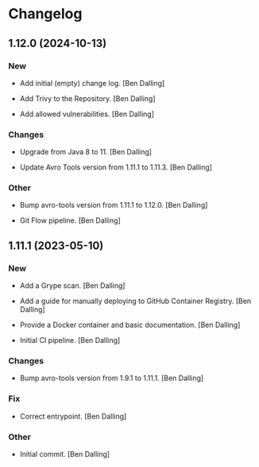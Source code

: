 # Changelog


## 1.12.0 (2024-10-13)

### New

* Add initial (empty) change log. [Ben Dalling]

* Add Trivy to the Repository. [Ben Dalling]

* Add allowed vulnerabilities. [Ben Dalling]

### Changes

* Upgrade from Java 8 to 11. [Ben Dalling]

* Update Avro Tools version from 1.11.1 to 1.11.3. [Ben Dalling]

### Other

* Bump avro-tools version from 1.11.1 to 1.12.0. [Ben Dalling]

* Git Flow pipeline. [Ben Dalling]


## 1.11.1 (2023-05-10)

### New

* Add a Grype scan. [Ben Dalling]

* Add a guide for manually deploying to GitHub Container Registry. [Ben Dalling]

* Provide a Docker container and basic documentation. [Ben Dalling]

* Initial CI pipeline. [Ben Dalling]

### Changes

* Bump avro-tools version from 1.9.1 to 1.11.1. [Ben Dalling]

### Fix

* Correct entrypoint. [Ben Dalling]

### Other

* Initial commit. [Ben Dalling]


